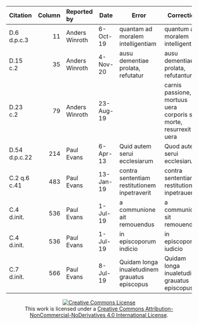 <table>
<colgroup>
<col style="width: 13%" />
<col style="width: 6%" />
<col style="width: 14%" />
<col style="width: 9%" />
<col style="width: 46%" />
<col style="width: 10%" />
</colgroup>
<thead>
<tr class="header">
<th style="text-align: left;">Citation</th>
<th style="text-align: right;">Column</th>
<th style="text-align: left;">Reported by</th>
<th>Date</th>
<th>Error</th>
<th>Correction</th>
</tr>
</thead>
<tbody>
<tr class="odd">
<td style="text-align: left;">D.6 d.p.c.3</td>
<td style="text-align: right;">11</td>
<td style="text-align: left;">Anders Winroth</td>
<td>6-Oct-19</td>
<td>quantam ad moralem intelligentiam</td>
<td>quantum ad moralem intelligentiam</td>
</tr>
<tr class="even">
<td style="text-align: left;">D.15 c.2</td>
<td style="text-align: right;">35</td>
<td style="text-align: left;">Anders Winroth</td>
<td>4-Nov-20</td>
<td>ausu dementiae prolata, refutatur</td>
<td>ausu dementiae prolata, refutantur</td>
</tr>
<tr class="odd">
<td style="text-align: left;">D.23 c.2</td>
<td style="text-align: right;">79</td>
<td style="text-align: left;">Anders Winroth</td>
<td>23-Aug-19</td>
<td></td>
<td>carnis passione, mortuus uera<br />
corporis sui morte, resurrexit uera</td>
</tr>
<tr class="even">
<td style="text-align: left;">D.54 d.p.c.22</td>
<td style="text-align: right;">214</td>
<td style="text-align: left;">Paul Evans</td>
<td>6-Apr-13</td>
<td>Quid autem serui ecclesiarum</td>
<td>Quod autem serui ecclesiarum</td>
</tr>
<tr class="odd">
<td style="text-align: left;">C.2 q.6 c.41</td>
<td style="text-align: right;">483</td>
<td style="text-align: left;">Paul Evans</td>
<td>13-Jan-19</td>
<td>contra sententiam restitutionem inpetraverit</td>
<td>contra sententiam restitutionem inpetrauerit</td>
</tr>
<tr class="even">
<td style="text-align: left;">C.4 d.init.</td>
<td style="text-align: right;">536</td>
<td style="text-align: left;">Paul Evans</td>
<td>1-Jul-19</td>
<td>a communione ait remouendus</td>
<td>a communione sit remouendus</td>
</tr>
<tr class="odd">
<td style="text-align: left;">C.4 d.init.</td>
<td style="text-align: right;">536</td>
<td style="text-align: left;">Paul Evans</td>
<td>1-Jul-19</td>
<td>in episcoporum indicio</td>
<td>in episcoporum iudicio</td>
</tr>
<tr class="even">
<td style="text-align: left;">C.7 d.init.</td>
<td style="text-align: right;">566</td>
<td style="text-align: left;">Paul Evans</td>
<td>8-Jul-19</td>
<td>Quidam longa inualetudinem grauatus episcopus</td>
<td>Quidam longa inualetudine grauatus episcopus</td>
</tr>
</tbody>
</table>

<div align="center">
<a rel="license" href="http://creativecommons.org/licenses/by-nc-nd/4.0/"><img alt="Creative Commons License" style="border-width:0" src="https://i.creativecommons.org/l/by-nc-nd/4.0/88x31.png" /></a><br />This work is licensed under a <a rel="license" href="http://creativecommons.org/licenses/by-nc-nd/4.0/">Creative Commons Attribution-NonCommercial-NoDerivatives 4.0 International License</a>.
</div>
